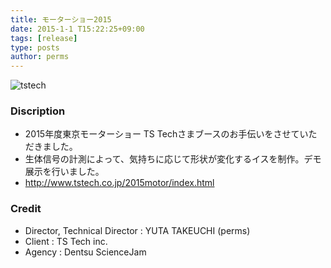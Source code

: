```yaml
---
title: モーターショー2015
date: 2015-1-1 T15:22:25+09:00
tags: [release]
type: posts
author: perms
---
```


![tstech](http://www.tstech.co.jp/2015motor/boothreport/img/hd_boothreport@2x.jpg "tstech")

### Discription
- 2015年度東京モーターショー TS Techさまブースのお手伝いをさせていただきました。
- 生体信号の計測によって、気持ちに応じて形状が変化するイスを制作。デモ展示を行いました。
- http://www.tstech.co.jp/2015motor/index.html
<!-- ### Award
- WIRED CREATIVE HACK AWARD BEST PRESENTATION (2014) -->

### Credit
- Director, Technical Director : YUTA TAKEUCHI (perms)
- Client : TS Tech inc.
- Agency : Dentsu ScienceJam

<!-- ### Demo Movie
<iframe src="https://player.vimeo.com/video/83606253" width="720" height="405" frameborder="0" webkitallowfullscreen mozallowfullscreen allowfullscreen></iframe> -->
